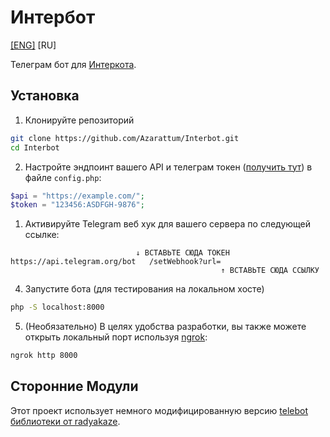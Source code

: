 # Интербот

[[ENG]](README.md) [RU]

Телеграм бот для [Интеркота](http://www.interkot.ru/).

## Установка

1) Клонируйте репозиторий
```sh
git clone https://github.com/Azarattum/Interbot.git
cd Interbot
```

2) Настройте эндпоинт вашего API и телеграм токен ([получить тут](https://t.me/botfather/)) в файле `config.php`:
```php
$api = "https://example.com/";
$token = "123456:ASDFGH-9876";
```

1) Активируйте Telegram веб хук для вашего сервера по следующей ссылке:
```
                            ↓ ВСТАВЬТЕ СЮДА ТОКЕН
https://api.telegram.org/bot   /setWebhook?url=
                                               ↑ ВСТАВЬТЕ СЮДА ССЫЛКУ
```

4) Запустите бота (для тестирования на локальном хосте)
```sh
php -S localhost:8000
```

5) (Необязательно) В целях удобства разработки, вы также можете открыть локальный порт используя [ngrok](https://ngrok.com/):
```sh
ngrok http 8000
```

## Сторонние Модули

Этот проект использует немного модифицированную версию [telebot библиотеки от radyakaze](https://github.com/radyakaze/Telebot).